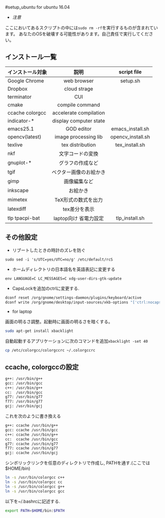 #setup_ubuntu for ubuntu 16.04

- *注意*

ここにおいてあるスクリプトの中には`sudo rm -rf`を実行するものが含まれています。
あなたのOSを破壊する可能性があります。自己責任で実行してください。

## インストール一覧

|インストール対象|説明                  |script file      |
|---------------|:--------------------:|:---------------:|
|Google Chrome  |web browser           |setup.sh         |
|Dropbox        |cloud strage          |                 |
|terminator     |CUI                   |                 |
|cmake          |compile command       |                 |
|ccache colorgcc|accelerate compilation|                 |
|indicator-*    |display computer state|                 |
|emacs25.1      |GOD editor            |emacs_install.sh | 
|opencv(latest) |image processing lib  |opencv_install.sh|
|texlive        |tex distribution      |tex_install.sh   |
|nkf            |文字コードの変換       |                 |
|gnuplot-*      |グラフの作成など       |                 |
|tgif           |ベクター画像のお絵かき |                 |
|gimp           |画像編集など           |                 |
|inkscape       |お絵かき               |                 |
|mimetex        |TeX形式の数式を出力    |                 |
|latexdiff      |tex差分を表示          |                 |
|tlp tpacpi-bat |laptop向け 省電力設定  |tlp_install.sh   |


## その他設定
- リブートしたときの時計のズレを防ぐ

`sudo sed -i 's/UTC=yes/UTC=no/g' /etc/default/rcS`

- ホームディレクトリの日本語名を英語表記に変更する

`env LANGUAGE=C LC_MESSAGES=C xdg-user-dirs-gtk-update`

- CapsLockを追加のctrlに変更する.

```sh
dconf reset /org/gnome/settings-daemon/plugins/keyboard/active
dconf write /org/gnome/desktop/input-sources/xkb-options "['ctrl:nocaps']"
```

- for laptop

画面の明るさ調整。起動時に画面の明るさを暗くする。　

```sh
sudo apt-get install xbacklight
```

自動起動するアプリケーションに次のコマンドを追加`xbacklight -set 40`


```sh
cp /etc/colorgcc/colorgccrc ~/.colorgccrc
```

## ccache, colorgccの設定

```sh  
g++: /usr/bin/g++  
gcc: /usr/bin/gcc  
c++: /usr/bin/g++  
cc:  /usr/bin/gcc  
g77: /usr/bin/g77  
f77: /usr/bin/g77  
gcj: /usr/bin/gcj  
```

これを次のように書き換える

```sh  
g++: ccache /usr/bin/g++  
gcc: ccache /usr/bin/gcc  
c++: ccache /usr/bin/g++  
cc:  ccache /usr/bin/gcc  
g77: ccache /usr/bin/g77  
f77: ccache /usr/bin/g77  
gcj: ccache /usr/bin/gcj  
```  


シンボリックリンクを任意のディレクトリで作成し,
PATHを通す.(ここでは$HOME/bin)
```sh  
ln -s /usr/bin/colorgcc c++  
ln -s /usr/bin/colorgcc cc  
ln -s /usr/bin/colorgcc g++  
ln -s /usr/bin/colorgcc gcc  
```  

以下を~/.bashrcに記述する.
```sh  
export PATH=$HOME/bin:$PATH  
```


